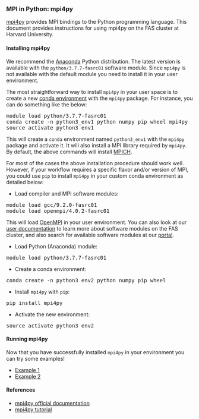 ### MPI in Python: mpi4py

[mpi4py](https://mpi4py.readthedocs.io/en/stable) provides MPI bindings to the Python programming language. This document provides instructions for using mpi4py on the FAS cluster at Harvard University.

#### Installing mpi4py

We recommend the [Anaconda](https://www.anaconda.com/distribution) Python distribution. The latest version is available with the <code>python/3.7.7-fasrc01</code> software module. Since <code>mpi4py</code> is not available with the default module you need to install it in your user environment.

The most straightforward way to install <code>mpi4py</code> in your user space is to create a new [conda environment](https://docs.conda.io/projects/conda/en/latest/user-guide/tasks/manage-environments.html) with the <code>mpi4py</code> package. For instance, you can do something like the below:

<pre>
module load python/3.7.7-fasrc01
conda create -n python3_env1 python numpy pip wheel mpi4py
source activate python3_env1  
</pre>

This will create a <code>conda</code> environment named <code>python3_env1</code> with the <code>mpi4py</code> package and activate it. It will also install a MPI library required by <code>mpi4py</code>. By default, the above commands will install [MPICH](https://www.mpich.org).

For most of the cases the above installation procedure should work well. However, if your workflow requires a specific flavor and/or version of MPI, you could use <code>pip</code> to install <code>mpi4py</code> in your custom conda environment as detailed below:

* Load compiler and MPI software modules:
<pre>
module load gcc/9.2.0-fasrc01
module load openmpi/4.0.2-fasrc01
</pre>

This will load [OpenMPI](https://www.open-mpi.org) in your user environment. You can also look at our [user documentation](https://docs.rc.fas.harvard.edu/kb/modules-intro) to learn more about software modules on the FAS cluster, and also search for available software modules at our [portal](https://portal.rc.fas.harvard.edu/p3/build-reports).

* Load Python (Anaconda) module:

<pre>
module load python/3.7.7-fasrc01
</pre>

* Create a conda environment:

<pre>
conda create -n python3_env2 python numpy pip wheel
</pre>

* Install <code>mpi4py</code> with <code>pip</code>:

<pre>
pip install mpi4py
</pre>

* Activate the new environment:

<pre>
source activate python3_env2
</pre>

#### Running mpi4py

Now that you have successfully installed <code>mpi4py</code> in your environment you can try some examples!

* [Example 1](Example1)
* [Example 2](Example2)

#### References

* [mpi4py official documentation](https://mpi4py.readthedocs.io/en/stable)
* [mpi4py tutorial](https://mpi4py.readthedocs.io/en/stable/tutorial.html)